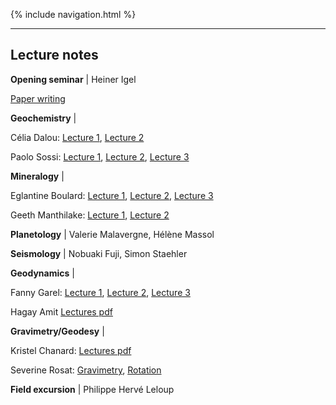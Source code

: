
{% include navigation.html %}

---

## Lecture notes

**Opening seminar** \| Heiner Igel

[Paper writing](paperwriting_leshouches_igel.pdf)

**Geochemistry** \| 

Célia Dalou: [Lecture 1](/LecturesNotes/F_and_Cl_lecture_Dalou_Houches_2022.pdf), [Lecture 2](/LecturesNotes/Missing_N_Dalou_Houches_2022.pdf)

Paolo Sossi: [Lecture 1](/LecturesNotes/LesHouches_Geochem1_Mantle_heterogeneity.pdf), [Lecture 2](/LecturesNotes/LesHouches_2_Isotope_Fractionation_HighT_ex_redox_ext.pdf), [Lecture 3](/LecturesNotes/LesHouches_3_Building_planetary_atmospheres_from_magma_oceans.pdf)

**Mineralogy** \| 

Eglantine Boulard: [Lecture 1](/LecturesNotes/houches22_Boulard_1_MineralPhysics.pdf), [Lecture 2](/LecturesNotes/houches22_Boulard_2_MantleMineralogy.pdf), [Lecture 3](/LecturesNotes/houches22_Boulard_3_DeepCarbon.pdf)

Geeth Manthilake: [Lecture 1](/LecturesNotes/Grad_School_Les_Houches_2022_Manthilake_P1.pdf), [Lecture 2](/LecturesNotes/Grad_School_Les_Houches_2022_Manthilake_P2.pdf)

**Planetology** \| Valerie Malavergne, Hélène Massol

**Seismology** \| Nobuaki Fuji, Simon Staehler

**Geodynamics** \| 

Fanny Garel:  [Lecture 1](/LecturesNotes/F_Garel_DeepEarth22_LesHouches_1_mantle_dynamics.pdf), [Lecture 2](F_Garel_DeepEarth22_LesHouches_2_mantle_effective_rheology.pdf), [Lecture 3](F_Garel_DeepEarth22_LesHouches_3_dynamical_plates_and_slabs.pdf)

Hagay Amit [Lectures pdf](/LecturesNotes/dynamo_LesHouches_2022.pdf)

**Gravimetry/Geodesy** \| 

Kristel Chanard: [Lectures pdf](/LecturesNotes/DeepEarth_LesHouches_GIA_KChanard_2022.pdf)

Severine Rosat: [Gravimetry](/LecturesNotes/Rosat_Cours_Gravi_light.pdf), [Rotation](/LecturesNotes/Rosat_Cours_Rotation_light.pdf)

**Field excursion** \| Philippe Hervé Leloup
